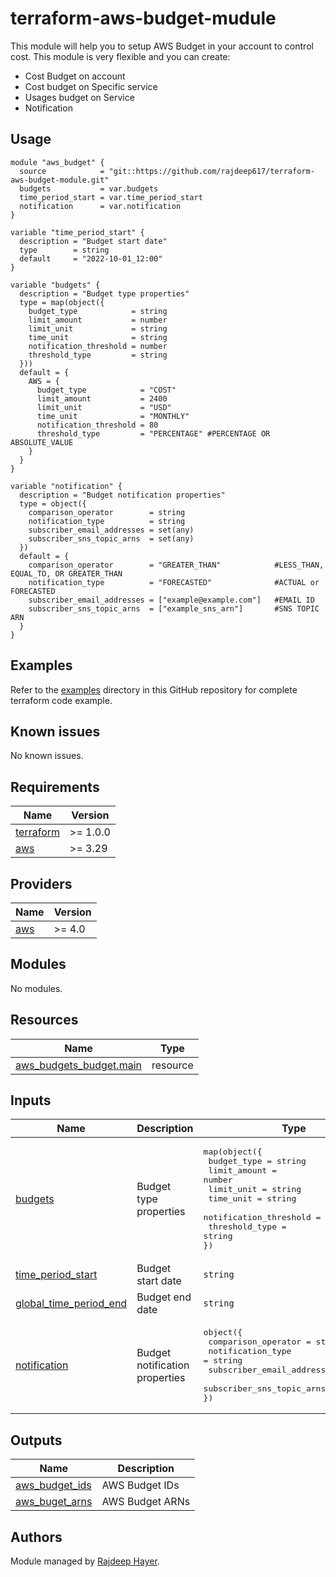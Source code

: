 # terraform-aws-budget-mudule
This module will help you to setup AWS Budget in your account to control cost. This module is very flexible and you can create:
* Cost Budget on account
* Cost budget on Specific service
* Usages budget on Service
* Notification

## Usage
```hcl
module "aws_budget" {
  source            = "git::https://github.com/rajdeep617/terraform-aws-budget-module.git"
  budgets           = var.budgets
  time_period_start = var.time_period_start
  notification      = var.notification
}

variable "time_period_start" {
  description = "Budget start date"
  type        = string
  default     = "2022-10-01_12:00"
}

variable "budgets" {
  description = "Budget type properties"
  type = map(object({
    budget_type            = string
    limit_amount           = number
    limit_unit             = string
    time_unit              = string
    notification_threshold = number
    threshold_type         = string
  }))
  default = {
    AWS = {
      budget_type            = "COST"
      limit_amount           = 2400
      limit_unit             = "USD"
      time_unit              = "MONTHLY"
      notification_threshold = 80
      threshold_type         = "PERCENTAGE" #PERCENTAGE OR ABSOLUTE_VALUE 
    }
  }
}

variable "notification" {
  description = "Budget notification properties"
  type = object({
    comparison_operator        = string
    notification_type          = string
    subscriber_email_addresses = set(any)
    subscriber_sns_topic_arns  = set(any)
  })
  default = {
    comparison_operator        = "GREATER_THAN"            #LESS_THAN, EQUAL_TO, OR GREATER_THAN
    notification_type          = "FORECASTED"              #ACTUAL or FORECASTED
    subscriber_email_addresses = ["example@example.com"]   #EMAIL ID
    subscriber_sns_topic_arns  = ["example_sns_arn"]       #SNS TOPIC ARN
  } 
}
```

## Examples
Refer to the [examples](https://github.com/rajdeep617/terraform-aws-budget-module/tree/master/examples) directory in this GitHub repository for complete terraform code example.

## Known issues

No known issues.

## Requirements

| Name | Version  |
|------|----------|
| <a name="requirement_terraform"></a> [terraform](#requirement\_terraform) | >= 1.0.0 |
| <a name="requirement_aws"></a> [aws](#requirement\_aws) | >= 3.29  |

## Providers

| Name | Version |
|------|---------|
| <a name="provider_aws"></a> [aws](#provider\_aws) | >= 4.0  |

## Modules

No modules.

## Resources
| Name                                                                                                                              | Type     |
|-----------------------------------------------------------------------------------------------------------------------------------|----------|
| [aws_budgets_budget.main](https://registry.terraform.io/providers/hashicorp/aws/latest/docs/resources/budgets_budget)             | resource |

## Inputs
| Name                                                                                         | Description                     | Type                                                                                                                                                                                                                                                        | Default | Required |
|----------------------------------------------------------------------------------------------|---------------------------------|-------------------------------------------------------------------------------------------------------------------------------------------------------------------------------------------------------------------------------------------------------------|---------|:--------:|
| <a name="input_budgets"></a> [budgets](#input\_budgets)                                      | Budget type properties          | <pre>map(object({<br>  budget_type            = string<br>  limit_amount           = number<br>  limit_unit             = string<br>  time_unit              = string<br>  notification_threshold = number<br>  threshold_type         = string<br>})</pre> |         |   Yes    |
| <a name="input_time_period_start"></a> [time\_period\_start](#input\_time\_period\_start)    | Budget start date               | `string`                                                                                                                                                                                                                                                    |         |   Yes    |
| <a name="input_time_period_end"></a> [global\_time\_period\_end](#input\_time\_period\_end)  | Budget end date                 | `string`                                                                                                                                                                                                                                                    | null    |    No    |
| <a name="input_notification"></a> [notification](#input\_notification)                       | Budget notification properties  | <pre>object({<br>  comparison_operator       = string<br>  notification_type         = string<br>  subscriber_email_addresse = set(any)<br>  subscriber_sns_topic_arns = set(any)<br>})</pre>                                                               |         |   Yes    |

## Outputs

| Name                                                                               | Description     |
|------------------------------------------------------------------------------------|-----------------|
| <a name="output_aws_budget_ids"></a> [aws\_budget\_ids](#output\_aws\_budget\_ids) | AWS Budget IDs  |
| <a name="output_aws_buget_arns"></a> [aws\_buget\_arns](#output\_aws\_buget\_arns) | AWS Budget ARNs |

## Authors
Module managed by [Rajdeep Hayer](https://github.com/rajdeep617).